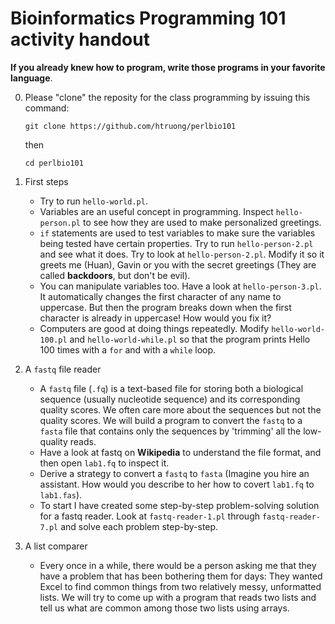 Bioinformatics Programming 101 activity handout
===

**If you already knew how to program, write those programs in your favorite language**.

0. Please "clone" the reposity for the class programming by issuing this command:

    `git clone https://github.com/htruong/perlbio101`

    then

    `cd perlbio101`

1. First steps
    - Try to run `hello-world.pl`. 
    - Variables are an useful concept in programming. Inspect `hello-person.pl` to see how they are used to make personalized greetings.
    - `if` statements are used to test variables to make sure the variables being tested have certain properties. Try to run `hello-person-2.pl` and see what it does. Try to look at `hello-person-2.pl`. Modify it so it greets me (Huan), Gavin or you with the secret greetings (They are called **backdoors**, but don't be evil).
    - You can manipulate variables too. Have a look at `hello-person-3.pl`. It automatically changes the first character of any name to uppercase. But then the program breaks down when the first character is already in uppercase! How would you fix it?
    - Computers are good at doing things repeatedly. Modify `hello-world-100.pl` and `hello-world-while.pl` so that the program prints Hello 100 times with a `for` and with a `while` loop.

2. A `fastq` file reader
    - A `fastq` file (`.fq`) is a text-based file for storing both a biological sequence (usually nucleotide sequence) and its corresponding quality scores. We often care more about the sequences but not the quality scores. We will build a program to convert the `fastq` to a `fasta` file that contains only the sequences by 'trimming' all the low-quality reads.
    - Have a look at fastq on **Wikipedia** to understand the file format, and then open `lab1.fq` to inspect it.
    - Derive a strategy to convert a `fastq` to `fasta` (Imagine you hire an assistant. How would you describe to her how to covert `lab1.fq` to `lab1.fas`). 
    - To start I have created some step-by-step problem-solving solution for a fastq reader. Look at `fastq-reader-1.pl` through `fastq-reader-7.pl` and solve each problem step-by-step. 

3. A list comparer
    - Every once in a while, there would be a person asking me that they have a problem that has been bothering them for days: They wanted Excel to find common things from two relatively messy, unformatted lists. We will try to come up with a program that reads two lists and tell us what are common among those two lists using arrays.
